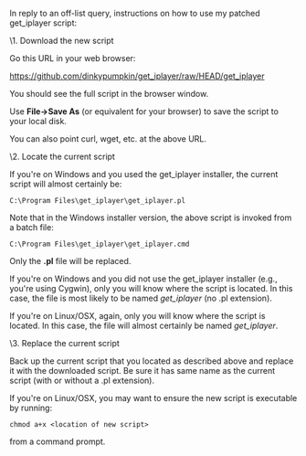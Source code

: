 In reply to an off-list query, instructions on how to use my patched get_iplayer script:

\1. Download the new script

Go this URL in your web browser:

<https://github.com/dinkypumpkin/get_iplayer/raw/HEAD/get_iplayer>

You should see the full script in the browser window.

Use **File->Save As** (or equivalent for your browser) to save the script to your local disk.

You can also point curl, wget, etc. at the above URL.

\2. Locate the current script

If you're on Windows and you used the get\_iplayer installer, the current script will almost certainly be:

`C:\Program Files\get_iplayer\get_iplayer.pl`

Note that in the Windows installer version, the above script is invoked from a batch file:

`C:\Program Files\get_iplayer\get_iplayer.cmd`

Only the **.pl** file will be replaced.

If you're on Windows and you did not use the get\_iplayer installer (e.g., you're using Cygwin), only you will know where the script is located.  In this case, the file is most likely to be named _get\_iplayer_ (no .pl extension).

If you're on Linux/OSX, again, only you will know where the script is located.  In this case, the file will almost certainly be named _get\_iplayer_.

\3. Replace the current script

Back up the current script that you located as described above and replace it with the downloaded script.  Be sure it has same name as the current script (with or without a .pl extension).

If you're on Linux/OSX, you may want to ensure the new script is executable by running:

`chmod a+x <location of new script>`

from a command prompt.

